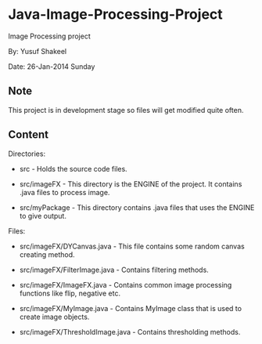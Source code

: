 Java-Image-Processing-Project
=============================

Image Processing project

By: Yusuf Shakeel

Date: 26-Jan-2014 Sunday


Note
----
This project is in development stage so files will get modified quite often.


Content
-------

Directories:

 * src - Holds the source code files.

 * src/imageFX - This directory is the ENGINE of the project. It contains .java files to process image.

 * src/myPackage - This directory contains .java files that uses the ENGINE to give output.

Files:

 * src/imageFX/DYCanvas.java - This file contains some random canvas creating method.

 * src/imageFX/FilterImage.java - Contains filtering methods.
 
 * src/imageFX/ImageFX.java - Contains common image processing functions like flip, negative etc.

 * src/imageFX/MyImage.java - Contains MyImage class that is used to create image objects.

 * src/imageFX/ThresholdImage.java - Contains thresholding methods.
